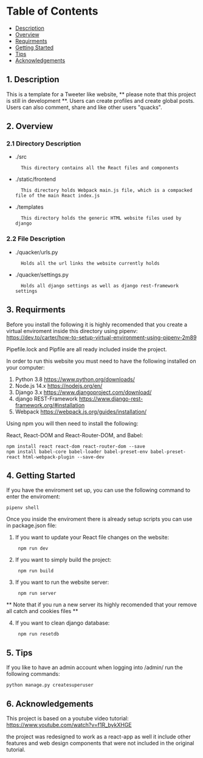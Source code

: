 # Table of Contents
- [Description](#description)
- [Overview](#overview)
- [Requirments](#requirments)
- [Getting Started](#getting-started)
- [Tips](#tips)
- [Acknowledgements](#acknowledgements)

<a name="description"/>

## 1. Description

This is a template for a Tweeter like website, ** please note that this project is still in development **. 
Users can create profiles and create global posts. 
Users can also comment, share and like other users "quacks".

<a name="overview"/>

## 2. Overview

### 2.1 Directory Description

- ./src

        This directory contains all the React files and components

- ./static/frontend

        This directory holds Webpack main.js file, which is a compacked file of the main React index.js

- ./templates

        This directory holds the generic HTML website files used by django

### 2.2 File Description

- ./quacker/urls.py

        Holds all the url links the website currently holds

- ./quacker/settings.py

        Holds all django settings as well as django rest-framework settings

<a name="requirments"/>

## 3. Requirments

Before you install the following it is highly recomended that you create a virtual enviroment 
inside this directory using pipenv:
https://dev.to/carter/how-to-setup-virtual-environment-using-pipenv-2m89

Pipefile.lock and Pipfile are all ready included inside the project.

In order to run this website you must need to have the following installed on your computer:

1. Python 3.8 https://www.python.org/downloads/
2. Node.js 14.x https://nodejs.org/en/
3. Django 3.x https://www.djangoproject.com/download/
4. django REST-Framework https://www.django-rest-framework.org/#installation
5. Webpack https://webpack.js.org/guides/installation/

Using npm you will then need to install the following:

React, React-DOM and React-Router-DOM, and Babel:

    npm install react react-dom react-router-dom --save
    npm install babel-core babel-loader babel-preset-env babel-preset-react html-webpack-plugin --save-dev

<a name="getting-started"/>

## 4. Getting Started

If you have the enviroment set up, you can use the following command to enter the enviroment:

    pipenv shell

Once you inside the enviroment there is already setup scripts you can use in package.json file:

1. If you want to update your React file changes on the website:

        npm run dev

2. If you want to simply build the project:

        npm run build 

3. If you want to run the website server:

        npm run server

** Note that if you run a new server its highly recomended that your remove all catch and cookies files **

4. If you want to clean django database:

        npm run resetdb

<a name="tips"/>

## 5. Tips

If you like to have an admin account when logging into /admin/ run the following commands:

    python manage.py createsuperuser

<a name="acknowledgements"/>

## 6. Acknowledgements

This project is based on a youtube video tutorial:
https://www.youtube.com/watch?v=f1R_bykXHGE

the project was redesigned to work as a react-app as well it include other features
and web design components that were not included in the original tutorial.

